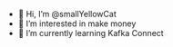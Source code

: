 - 👋 Hi, I’m @smallYellowCat
- 👀 I’m interested in make money
- 🌱 I’m currently learning Kafka Connect
<!---
smallYellowCat/smallYellowCat is a ✨ special ✨ repository because its `README.md` (this file) appears on your GitHub profile.
You can click the Preview link to take a look at your changes.
--->
